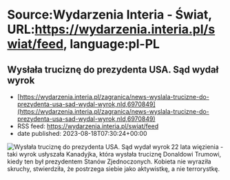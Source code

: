 # Source:Wydarzenia Interia - Świat, URL:https://wydarzenia.interia.pl/swiat/feed, language:pl-PL

## Wysłała truciznę do prezydenta USA. Sąd wydał wyrok
 - [https://wydarzenia.interia.pl/zagranica/news-wyslala-trucizne-do-prezydenta-usa-sad-wydal-wyrok,nId,6970849](https://wydarzenia.interia.pl/zagranica/news-wyslala-trucizne-do-prezydenta-usa-sad-wydal-wyrok,nId,6970849)
 - RSS feed: https://wydarzenia.interia.pl/swiat/feed
 - date published: 2023-08-18T07:30:24+00:00

<p><a href="https://wydarzenia.interia.pl/zagranica/news-wyslala-trucizne-do-prezydenta-usa-sad-wydal-wyrok,nId,6970849"><img align="left" alt="Wysłała truciznę do prezydenta USA. Sąd wydał wyrok " src="https://i.iplsc.com/wyslala-trucizne-do-prezydenta-usa-sad-wydal-wyrok/000A25HVM3MWPSW7-C321.jpg" /></a>22 lata więzienia - taki wyrok usłyszała Kanadyjka, która wysłała truciznę Donaldowi Trumowi, kiedy ten był prezydentem Stanów Zjednoczonych. Kobieta nie wyraziła skruchy, stwierdziła, że postrzega siebie jako aktywistkę, a nie terrorystkę.</p><br clear="all" />

